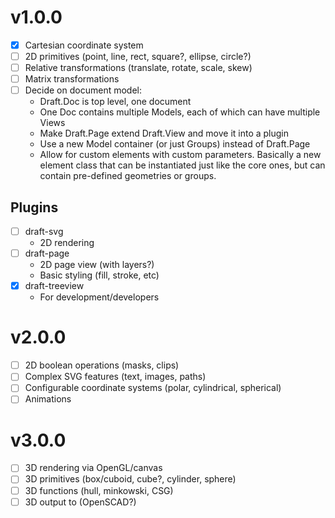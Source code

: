 # v1.0.0

- [x] Cartesian coordinate system
- [ ] 2D primitives (point, line, rect, square?, ellipse, circle?)
- [ ] Relative transformations (translate, rotate, scale, skew)
- [ ] Matrix transformations
- [ ] Decide on document model:
  - Draft.Doc is top level, one document
  - One Doc contains multiple Models, each of which can have multiple Views
  - Make Draft.Page extend Draft.View and move it into a plugin
  - Use a new Model container (or just Groups) instead of Draft.Page
  - Allow for custom elements with custom parameters. Basically a new element class that can be instantiated just like the core ones, but can contain pre-defined geometries or groups.

## Plugins

- [ ] draft-svg
  - 2D rendering
- [ ] draft-page
  - 2D page view (with layers?)
  - Basic styling (fill, stroke, etc)
- [x] draft-treeview
  - For development/developers

# v2.0.0

- [ ] 2D boolean operations (masks, clips)
- [ ] Complex SVG features (text, images, paths)
- [ ] Configurable coordinate systems (polar, cylindrical, spherical)
- [ ] Animations

# v3.0.0

- [ ] 3D rendering via OpenGL/canvas
- [ ] 3D primitives (box/cuboid, cube?, cylinder, sphere)
- [ ] 3D functions (hull, minkowski, CSG)
- [ ] 3D output to (OpenSCAD?)
